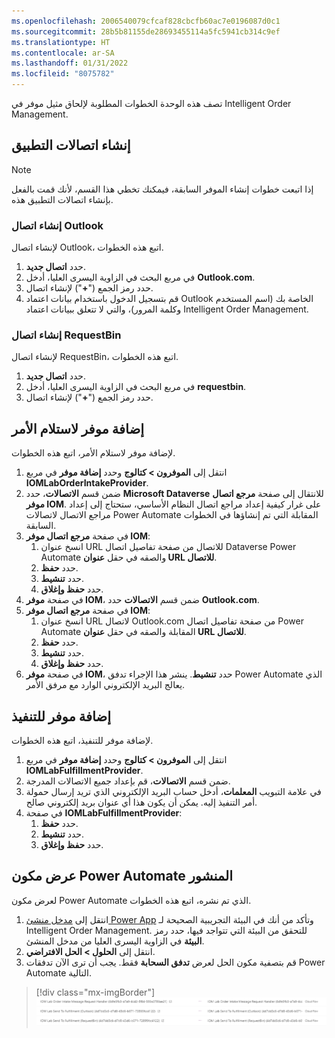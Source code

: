 ```yaml
---
ms.openlocfilehash: 2006540079cfcaf828cbcfb60ac7e0196087d0c1
ms.sourcegitcommit: 28b5b81155de28693455114a5fc5941cb314c9ef
ms.translationtype: HT
ms.contentlocale: ar-SA
ms.lasthandoff: 01/31/2022
ms.locfileid: "8075782"
---
```

تصف هذه الوحدة الخطوات المطلوبة لإلحاق مثيل موفر في Intelligent Order Management.

## <a name="create-application-connections"></a>إنشاء اتصالات التطبيق

> [!NOTE]
> إذا اتبعت خطوات إنشاء الموفر السابقة، فيمكنك تخطي هذا القسم، لأنك قمت بالفعل بإنشاء اتصالات التطبيق هذه.

### <a name="create-outlook-connection"></a>إنشاء اتصال Outlook

لإنشاء اتصال Outlook، اتبع هذه الخطوات.

1. حدد **اتصال جديد**.
1. في مربع البحث في الزاوية اليسرى العليا، أدخل **Outlook.com**.
1. حدد رمز الجمع ("**+**") لإنشاء اتصال.
1. قم بتسجيل الدخول باستخدام بيانات اعتماد Outlook الخاصة بك (اسم المستخدم وكلمة المرور)، والتي لا تتعلق ببيانات اعتماد Intelligent Order Management.

### <a name="create-requestbin-connection"></a>إنشاء اتصال RequestBin

لإنشاء اتصال RequestBin، اتبع هذه الخطوات.

1. حدد **اتصال جديد**.
1. في مربع البحث في الزاوية اليسرى العليا، أدخل **requestbin**.
1. حدد رمز الجمع ("**+**") لإنشاء اتصال.

## <a name="add-provider-for-order-intake"></a>إضافة موفر لاستلام الأمر

لإضافة موفر لاستلام الأمر، اتبع هذه الخطوات.

1. انتقل إلى **الموفرون \> كتالوج** وحدد **إضافة موفر** في مربع **IOMLabOrderIntakeProvider**.
1. ضمن قسم **الاتصالات**، حدد **Microsoft Dataverse** للانتقال إلى صفحة **مرجع اتصال موفر IOM**. على غرار كيفية إعداد مراجع اتصال النظام الأساسي، ستحتاج إلى إعداد مراجع الاتصال لاتصالات Power Automate المقابلة التي تم إنشاؤها في الخطوات السابقة.  
1. في صفحة **مرجع اتصال موفر IOM**: 
    1. انسخ عنوان URL للاتصال من صفحة تفاصيل اتصال Dataverse Power Automate والصقه في حقل **عنوان URL للاتصال**.
    1. حدد **حفظ**. 
    1. حدد **تنشيط**.
    1. حدد **حفظ وإغلاق**.
1. في صفحة **موفر IOM**، ضمن قسم **الاتصالات** حدد **Outlook.com**.
1. في صفحة **مرجع اتصال موفر IOM**: 
    1. انسخ عنوان URL لاتصال Outlook.com من صفحة تفاصيل اتصال Power Automate المقابلة والصقه في حقل **عنوان URL للاتصال**.
    1. حدد **حفظ**. 
    1. حدد **تنشيط**.
    1. حدد **حفظ وإغلاق**.
1. في صفحة **موفر IOM**، حدد **تنشيط**. ينشر هذا الإجراء تدفق Power Automate الذي يعالج البريد الإلكتروني الوارد مع مرفق الأمر.

## <a name="add-provider-for-fulfillment"></a>إضافة موفر للتنفيذ 

لإضافة موفر للتنفيذ، اتبع هذه الخطوات.

1. انتقل إلى **الموفرون \> كتالوج** وحدد **إضافة موفر** في مربع **IOMLabFulfillmentProvider**.
1. ضمن قسم **الاتصالات**، قم بإعداد جميع الاتصالات المدرجة. 
1. في علامة التبويب **المعلمات**، أدخل حساب البريد الإلكتروني الذي تريد إرسال حمولة أمر التنفيذ إليه. يمكن أن يكون هذا أي عنوان بريد إلكتروني صالح. 
1. في صفحة **IOMLabFulfillmentProvider**: 
    1. حدد **حفظ**. 
    1. حدد **تنشيط**.
    1. حدد **حفظ وإغلاق**.

## <a name="view-the-deployed-power-automate-component"></a>عرض مكون Power Automate المنشور

لعرض مكون Power Automate الذي تم نشره، اتبع هذه الخطوات.

1. انتقل إلى [مدخل منشئ Power App](https://make.powerapps.com) وتأكد من أنك في البيئة التجريبية الصحيحة لـ Intelligent Order Management. للتحقق من البيئة التي تتواجد فيها، حدد رمز **البيئة** في الزاوية اليسرى العليا من مدخل المنشئ.
1. انتقل إلى **الحلول \> الحل الافتراضي**. 
1. قم بتصفية مكون الحل لعرض **تدفق السحابة** فقط. يجب أن ترى الآن تدفقات Power Automate التالية.

> [!div class="mx-imgBorder"]
> [![لقطة شاشة لتدفقات سحابة Power Automate في Intelligent Order Management.](../media/power-automate-flows-ss.png)](../media/power-automate-flows-ss.png#lightbox)
